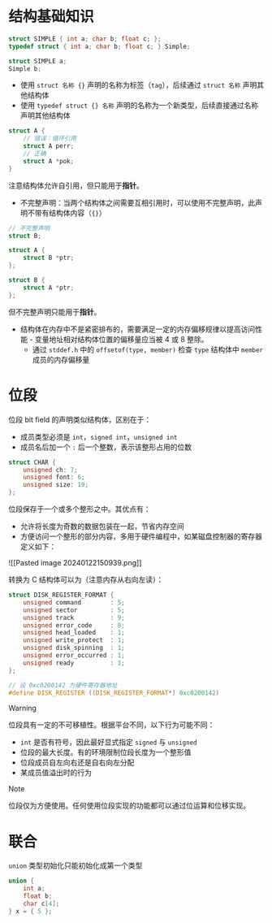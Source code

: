 # 结构基础知识

```c
struct SIMPLE { int a; char b; float c; };
typedef struct { int a; char b; float c; } Simple;

struct SIMPLE a;
Simple b;
```

- 使用 `struct 名称 {}` 声明的名称为标签（`tag`），后续通过 `struct 名称` 声明其他结构体
- 使用 `typedef struct {} 名称` 声明的名称为一个新类型，后续直接通过名称声明其他结构体

```c
struct A {
    // 错误：循环引用
    struct A perr;
    // 正确
    struct A *pok;
}
```

注意结构体允许自引用，但只能用于**指针**。

- 不完整声明：当两个结构体之间需要互相引用时，可以使用不完整声明，此声明不带有结构体内容（`{}`）

```c
// 不完整声明
struct B;

struct A {
    struct B *ptr;
};

struct B {
    struct A *ptr;
};
```

但不完整声明只能用于**指针**。

- 结构体在内存中不是紧密排布的，需要满足一定的内存偏移规律以提高访问性能 - 变量地址相对结构体位置的偏移量应当被 4 或 8 整除。
	- 通过 `stddef.h` 中的 `offsetof(type, member)` 检查 `type` 结构体中 `member` 成员的内存偏移量
# 位段

位段 bit field 的声明类似结构体，区别在于：
- 成员类型必须是 `int`，`signed int`，`unsigned int`
- 成员名后加一个 `:` 后一个整数，表示该整形占用的位数

```c
struct CHAR {
    unsigned ch: 7;
    unsigned font: 6;
    unsigned size: 19;
};
```

位段保存于一个或多个整形之中。其优点有：
- 允许将长度为奇数的数据包装在一起，节省内存空间
- 方便访问一个整形的部分内容，多用于硬件编程中，如某磁盘控制器的寄存器定义如下：

![[Pasted image 20240122150939.png]]

转换为 C 结构体可以为（注意内存从右向左读）：

```c
struct DISK_REGISTER_FORMAT {
    unsigned command        : 5;
    unsigned sector         : 5;
    unsigned track          : 9;
    unsigned error_code     : 8;
    unsigned head_loaded    : 1;
    unsigned write_protect  : 1;
    unsigned disk_spinning  : 1;
    unsigned error_occurred : 1;
    unsigned ready          : 1;
};

// 设 0xc0200142 为硬件寄存器地址
#define DISK_REGISTER ((DISK_REGISTER_FORMAT*) 0xc0200142)
```

> [!warning]
> 位段具有一定的不可移植性。根据平台不同，以下行为可能不同：
> - `int` 是否有符号，因此最好显式指定 `signed` 与 `unsigned`
> - 位段的最大长度。有的环境限制位段长度为一个整形值
> - 位段成员自左向右还是自右向左分配
> - 某成员值溢出时的行为

> [!note]
> 位段仅为方便使用。任何使用位段实现的功能都可以通过位运算和位移实现。
# 联合

`union` 类型初始化只能初始化成第一个类型

```c
union {
    int a;
    float b;
    char c[4];
} x = { 5 };
```
